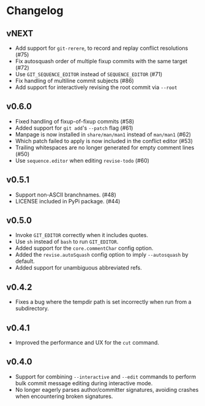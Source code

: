 # Changelog

## vNEXT

* Add support for `git-rerere`, to record and replay conflict resolutions (#75)
* Fix autosquash order of multiple fixup commits with the same target (#72)
* Use `GIT_SEQUENCE_EDITOR` instead of `SEQUENCE_EDITOR` (#71)
* Fix handling of multiline commit subjects (#86)
* Add support for interactively revising the root commit via `--root`

## v0.6.0

* Fixed handling of fixup-of-fixup commits (#58)
* Added support for `git add`'s `--patch` flag (#61)
* Manpage is now installed in `share/man/man1` instead of `man/man1` (#62)
* Which patch failed to apply is now included in the conflict editor (#53)
* Trailing whitespaces are no longer generated for empty comment lines (#50)
* Use `sequence.editor` when editing `revise-todo` (#60)

## v0.5.1

* Support non-ASCII branchnames. (#48)
* LICENSE included in PyPi package. (#44)

## v0.5.0

* Invoke `GIT_EDITOR` correctly when it includes quotes.
* Use `sh` instead of `bash` to run `GIT_EDITOR`.
* Added support for the `core.commentChar` config option.
* Added the `revise.autoSquash` config option to imply `--autosquash` by
  default.
* Added support for unambiguous abbreviated refs.

## v0.4.2

* Fixes a bug where the tempdir path is set incorrectly when run from a
  subdirectory.

## v0.4.1

* Improved the performance and UX for the `cut` command.

## v0.4.0

* Support for combining `--interactive` and `--edit` commands to perform bulk
  commit message editing during interactive mode.
* No longer eagerly parses author/committer signatures, avoiding crashes when
  encountering broken signatures.

